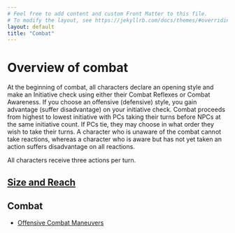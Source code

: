 ```yaml
---
# Feel free to add content and custom Front Matter to this file.
# To modify the layout, see https://jekyllrb.com/docs/themes/#overriding-theme-defaults
layout: default 
title: "Combat"
---
```

# Overview of combat

At the beginning of combat, all characters declare an opening style and make an Initiative check using either their Combat Reflexes or Combat Awareness. If you choose an offensive (defensive) style, you gain advantage (suffer disadvantage) on your initiative check. Combat proceeds from highest to lowest initiative with PCs taking their turns before NPCs at the same initiative count. If PCs tie, they may choose in what order they wish to take their turns. A character who is unaware of the combat cannot take reactions, whereas a character who is aware but has not yet taken an action suffers disadvantage on all reactions.

All characters receive three actions per turn.

## [Size and Reach](size_and_reach.html)

## Combat
* [Offensive Combat Maneuvers](offensive_combat_maneuvers/offensive_combat_maneuvers.html)


